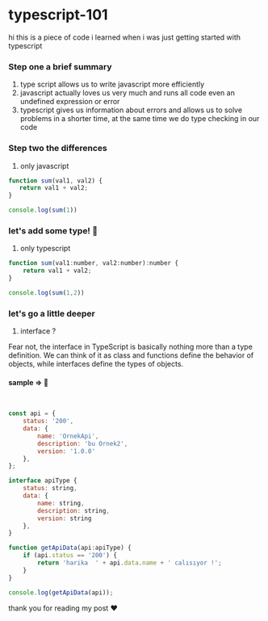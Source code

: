 # typescript-101
hi this is a piece of code i learned when i was just getting started with typescript


### Step one a brief summary
1. type script allows us to write javascript more efficiently
2. javascript actually loves us very much and runs all code even an undefined expression or error
3. typescript gives us information about errors and allows us to solve problems in a shorter time, at the same time we do type checking in our code
 
### Step two the differences

 1. only javascript
 
 ```js
function sum(val1, val2) {
    return val1 + val2;
}

console.log(sum(1))
```
### let's add some type! :tada:

 1. only typescript

```js
function sum(val1:number, val2:number):number {
    return val1 + val2;
}

console.log(sum(1,2))
```

### let's go a little deeper

 1. interface ?
 
 Fear not, the interface in TypeScript is basically nothing more than a type definition. We can think of it as class and functions define the behavior of objects, while interfaces define the types of objects.

#### sample => :ninja:


```js


const api = {
    status: '200',
    data: {
        name: 'OrnekApi',
        description: 'bu Ornek2',
        version: '1.0.0'
    },
};

interface apiType {
    status: string,
    data: {
        name: string,
        description: string,
        version: string
    },
}

function getApiData(api:apiType) {
    if (api.status == '200') {
        return 'harika  ' + api.data.name + ' calısıyor !';
    }
}

console.log(getApiData(api));

```


thank you for reading my post :heart:
